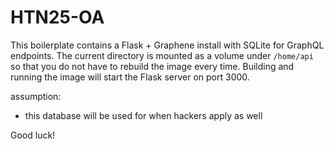 # HTN25-OA

This boilerplate contains a Flask + Graphene install with SQLite for GraphQL
endpoints. The current directory is mounted as a volume under `/home/api` so
that you do not have to rebuild the image every time. Building and running the
image will start the Flask server on port 3000.

assumption:

- this database will be used for when hackers apply as well

Good luck!
